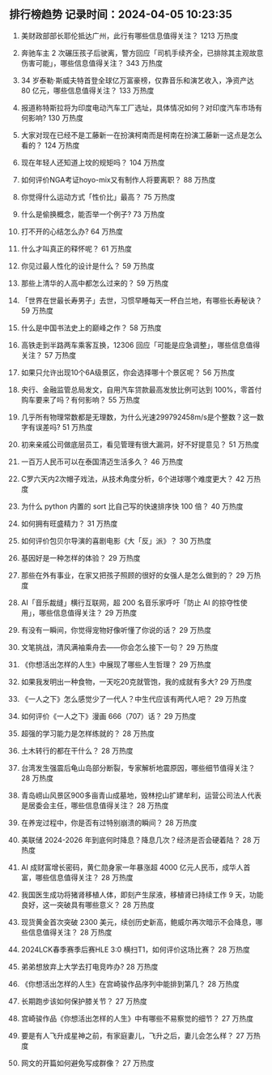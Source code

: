 
## 排行榜趋势 记录时间：2024-04-05 10:23:35
  
  1. 美财政部部长耶伦抵达广州，此行有哪些信息值得关注？ 1213 万热度
    
  2. 奔驰车主 2 次碾压孩子后驶离，警方回应「司机手续齐全，已排除其主观故意伤害可能」，哪些信息值得关注？ 343 万热度
    
  3. 34 岁泰勒·斯威夫特首登全球亿万富豪榜，仅靠音乐和演艺收入，净资产达 80 亿元，哪些信息值得关注？ 133 万热度
    
  4. 报道称特斯拉将为印度电动汽车工厂选址，具体情况如何？对印度汽车市场有何影响? 130 万热度
    
  5. 大家对现在已经不是工藤新一在扮演柯南而是柯南在扮演工藤新一这点是怎么看的？ 124 万热度
    
  6. 现在年轻人还知道上坟的规矩吗？ 104 万热度
    
  7. 如何评价NGA考证hoyo-mix又有制作人将要离职？ 88 万热度
    
  8. 你觉得什么运动方式「性价比」最高？ 75 万热度
    
  9. 什么是偷换概念，能否举一个例子? 73 万热度
    
  10. 打不开的心结怎么办? 64 万热度
    
  11. 什么才叫真正的释怀呢？ 61 万热度
    
  12. 你见过最人性化的设计是什么？ 59 万热度
    
  13. 那些上清华的人高中都怎么过来的？ 59 万热度
    
  14. 「世界在世最长寿男子」去世，习惯早睡每天一杯白兰地，有哪些长寿秘诀？ 59 万热度
    
  15. 什么是中国书法史上的巅峰之作？ 58 万热度
    
  16. 高铁走到半路两车乘客互换，12306 回应「可能是应急调整」，哪些信息值得关注？ 57 万热度
    
  17. 如果只允许出现10个6A级景区，你会选择哪十个景区呢？ 56 万热度
    
  18. 央行、金融监管总局发文，自用汽车贷款最高发放比例可达到 100%，零首付购车要来了吗？有何影响？ 55 万热度
    
  19. 几乎所有物理常数都是无理数，为什么光速299792458m/s是个整数？这一数字有误差吗? 51 万热度
    
  20. 初来亲戚公司做底层员工，看见管理有很大漏洞，好不好提意见？ 51 万热度
    
  21. 一百万人民币可以在泰国清迈生活多久？ 46 万热度
    
  22. C罗六天内2次帽子戏法，从技术角度分析，6个进球哪个难度更大？ 42 万热度
    
  23. 为什么 python 内置的 sort 比自己写的快速排序快 100 倍？ 40 万热度
    
  24. 如何拥有旺盛精力？ 31 万热度
    
  25. 如何评价包贝尔导演的喜剧电影《大「反」派》？ 30 万热度
    
  26. 基因好是一种怎样的体验？ 29 万热度
    
  27. 那些在外有事业，在家又把孩子照顾的很好的女强人是怎么做到的？ 29 万热度
    
  28. AI「音乐裁缝」横行互联网，超 200 名音乐家呼吁「防止 AI 的掠夺性使用」，哪些信息值得关注？ 29 万热度
    
  29. 有没有一瞬间，你觉得宠物好像听懂了你说的话？ 29 万热度
    
  30. 文笔挑战，清风满袖乘舟去——你会怎么接下一句？ 29 万热度
    
  31. 《你想活出怎样的人生》中展现了哪些人生哲理？ 29 万热度
    
  32. 如果我发明出一种食物，一天吃20克就管饱，我的成就有多大? 29 万热度
    
  33. 《一人之下》怎么感觉少了一代人？中生代应该有两代人吧？ 29 万热度
    
  34. 如何评价《一人之下》漫画 666（707）话？ 29 万热度
    
  35. 超强的学习能力是怎样练就的？ 28 万热度
    
  36. 土木转行的都在干什么？ 28 万热度
    
  37. 台湾发生强震后龟山岛部分断裂，专家解析地震原因，哪些细节值得关注？ 28 万热度
    
  38. 青岛崂山风景区900多亩青山成墓地，毁林挖山扩建牟利，运营公司法人代表是居委会主任，哪些信息值得关注？ 28 万热度
    
  39. 在养宠过程中，你是否有过特别崩溃的瞬间？ 28 万热度
    
  40. 美联储 2024-2026 年到底何时降息？降息几次？经济是否会硬着陆？ 28 万热度
    
  41. AI 成财富增长密码，黄仁勋身家一年暴涨超 4000 亿元人民币，成华人首富，哪些信息值得关注？ 28 万热度
    
  42. 我国医生成功将猪肾移植人体，即刻产生尿液，移植肾已持续工作 9 天，功能良好，这一突破具有哪些意义？ 28 万热度
    
  43. 现货黄金首次突破 2300 美元，续创历史新高，鲍威尔再次暗示不会降息，哪些信息值得关注？ 28 万热度
    
  44. 2024LCK春季赛季后赛HLE 3:0 横扫T1，如何评价这场比赛？ 28 万热度
    
  45. 弟弟想放弃上大学去打电竞咋办? 28 万热度
    
  46. 《你想活出怎样的人生》在宫崎骏作品序列中能排到第几？ 28 万热度
    
  47. 长期跑步该如何保护膝关节？ 27 万热度
    
  48. 宫崎骏作品《你想活出怎样的人生》中有哪些不易察觉的细节？ 27 万热度
    
  49. 要是有人飞升成星神之前，有家庭妻儿，飞升之后，妻儿会怎么样？ 27 万热度
    
  50. 网文的开篇如何避免写成群像？ 27 万热度
    